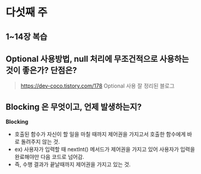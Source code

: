 # 다섯째 주

## 1~14장 복습

## Optional<T> 사용방법, null 처리에 무조건적으로 사용하는 것이 좋은가? 단점은?

> https://dev-coco.tistory.com/178 Optional 사용 잘 정리된 블로그

## Blocking 은 무엇이고, 언제 발생하는지?

**Blocking**

* 호출된 함수가 자신이 할 일을 마칠 때까지 제어권을 가지고서 호출한 함수에게 바로 돌려주지 않는 것.
* ex) 사용자가 입력할 때 nextInt() 메서드가 제어권을 가지고 있어 사용자가 입력을 완료해야만 다음 코드로 넘어감.
* 즉, 수행 결과가 끝날때까지 제어권을 가지고 있는 것.